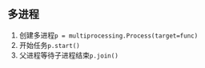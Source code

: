 ## 多进程
1. 创建多进程`p = multiprocessing.Process(target=func)`
2. 开始任务`p.start()`
3. 父进程等待子进程结束`p.join()`
